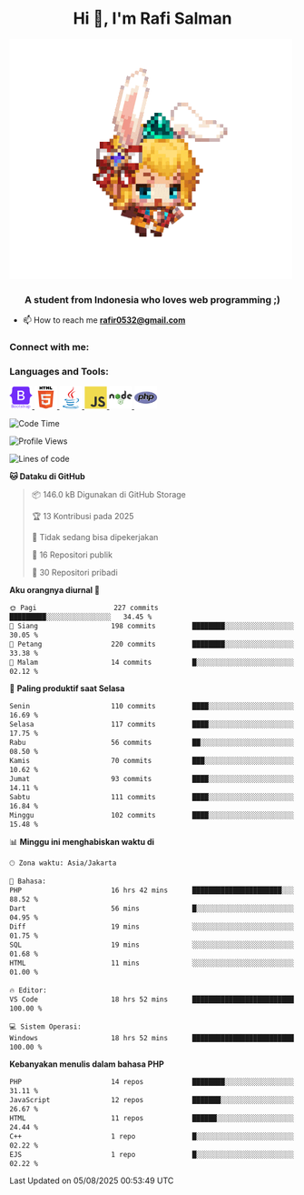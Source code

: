 <h1 align="center">Hi 👋, I'm Rafi Salman</h1>
<img src="img/lp.gif" /> 
<h3 align="center">A student from Indonesia who loves web programming ;)</h3>

- 📫 How to reach me **rafir0532@gmail.com**

<h3 align="left">Connect with me:</h3>
<p align="left">
</p>

<h3 align="left">Languages and Tools:</h3>
<p align="left"> <a href="https://getbootstrap.com" target="_blank" rel="noreferrer"> <img src="https://raw.githubusercontent.com/devicons/devicon/master/icons/bootstrap/bootstrap-plain-wordmark.svg" alt="bootstrap" width="40" height="40"/> </a> <a href="https://www.w3.org/html/" target="_blank" rel="noreferrer"> <img src="https://raw.githubusercontent.com/devicons/devicon/master/icons/html5/html5-original-wordmark.svg" alt="html5" width="40" height="40"/> </a> <a href="https://www.java.com" target="_blank" rel="noreferrer"> <img src="https://raw.githubusercontent.com/devicons/devicon/master/icons/java/java-original.svg" alt="java" width="40" height="40"/> </a> <a href="https://developer.mozilla.org/en-US/docs/Web/JavaScript" target="_blank" rel="noreferrer"> <img src="https://raw.githubusercontent.com/devicons/devicon/master/icons/javascript/javascript-original.svg" alt="javascript" width="40" height="40"/> </a> <a href="https://nodejs.org" target="_blank" rel="noreferrer"> <img src="https://raw.githubusercontent.com/devicons/devicon/master/icons/nodejs/nodejs-original-wordmark.svg" alt="nodejs" width="40" height="40"/> </a> <a href="https://www.php.net" target="_blank" rel="noreferrer"> <img src="https://raw.githubusercontent.com/devicons/devicon/master/icons/php/php-original.svg" alt="php" width="40" height="40"/> </a> </p>

<!--START_SECTION:waka-->
![Code Time](http://img.shields.io/badge/Code%20Time-564%20hrs%2049%20mins-blue)

![Profile Views](http://img.shields.io/badge/Profil%20dilihat-2-blue)

![Lines of code](https://img.shields.io/badge/Sejak%20Hello%20World%20aku%20telah%20menulis-1.8%20million%20baris%20kode-blue)

**🐱 Dataku di GitHub** 

> 📦 146.0 kB Digunakan di GitHub Storage 
 > 
> 🏆 13 Kontribusi pada 2025
 > 
> 🚫 Tidak sedang bisa dipekerjakan
 > 
> 📜 16 Repositori publik 
 > 
> 🔑 30 Repositori pribadi 
 > 
**Aku orangnya diurnal 🐤** 

```text
🌞 Pagi                   227 commits         █████████░░░░░░░░░░░░░░░░   34.45 % 
🌆 Siang                  198 commits         ████████░░░░░░░░░░░░░░░░░   30.05 % 
🌃 Petang                 220 commits         ████████░░░░░░░░░░░░░░░░░   33.38 % 
🌙 Malam                  14 commits          █░░░░░░░░░░░░░░░░░░░░░░░░   02.12 % 
```
📅 **Paling produktif saat Selasa** 

```text
Senin                    110 commits         ████░░░░░░░░░░░░░░░░░░░░░   16.69 % 
Selasa                   117 commits         ████░░░░░░░░░░░░░░░░░░░░░   17.75 % 
Rabu                     56 commits          ██░░░░░░░░░░░░░░░░░░░░░░░   08.50 % 
Kamis                    70 commits          ███░░░░░░░░░░░░░░░░░░░░░░   10.62 % 
Jumat                    93 commits          ████░░░░░░░░░░░░░░░░░░░░░   14.11 % 
Sabtu                    111 commits         ████░░░░░░░░░░░░░░░░░░░░░   16.84 % 
Minggu                   102 commits         ████░░░░░░░░░░░░░░░░░░░░░   15.48 % 
```


📊 **Minggu ini menghabiskan waktu di** 

```text
🕑︎ Zona waktu: Asia/Jakarta

💬 Bahasa: 
PHP                      16 hrs 42 mins      ██████████████████████░░░   88.52 % 
Dart                     56 mins             █░░░░░░░░░░░░░░░░░░░░░░░░   04.95 % 
Diff                     19 mins             ░░░░░░░░░░░░░░░░░░░░░░░░░   01.75 % 
SQL                      19 mins             ░░░░░░░░░░░░░░░░░░░░░░░░░   01.68 % 
HTML                     11 mins             ░░░░░░░░░░░░░░░░░░░░░░░░░   01.00 % 

🔥 Editor: 
VS Code                  18 hrs 52 mins      █████████████████████████   100.00 % 

💻 Sistem Operasi: 
Windows                  18 hrs 52 mins      █████████████████████████   100.00 % 
```

**Kebanyakan menulis dalam bahasa PHP** 

```text
PHP                      14 repos            ████████░░░░░░░░░░░░░░░░░   31.11 % 
JavaScript               12 repos            ███████░░░░░░░░░░░░░░░░░░   26.67 % 
HTML                     11 repos            ██████░░░░░░░░░░░░░░░░░░░   24.44 % 
C++                      1 repo              █░░░░░░░░░░░░░░░░░░░░░░░░   02.22 % 
EJS                      1 repo              █░░░░░░░░░░░░░░░░░░░░░░░░   02.22 % 
```




 Last Updated on 05/08/2025 00:53:49 UTC
<!--END_SECTION:waka-->
